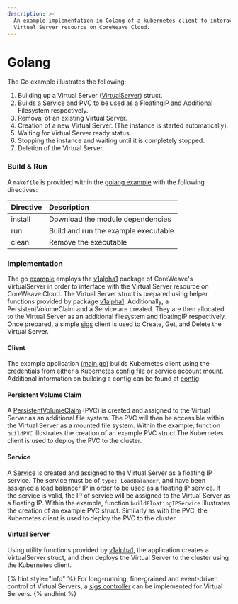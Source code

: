 ```yaml
---
description: >-
  An example implementation in Golang of a kubernetes client to interact with a
  Virtual Server resource on CoreWeave Cloud.
---
```


# Golang

The Go example illustrates the following:

1. Building up a Virtual Server \([VirtualServer](https://github.com/coreweave/virtual-server/blob/13872bda37fadf2ea85bd2ac3a976c864548492d/api/v1alpha1/virtualserver_types.go#L64)\) struct.
2. Builds a Service and PVC to be used as a FloatingIP and Additional Filesystem respectively.
3. Removal of an existing Virtual Server.
4. Creation of a new Virtual Server. \(The instance is started automatically\).
5. Waiting for Virtual Server ready status.
6. Stopping the instance and waiting until it is completely stopped.
7. Deletion of the Virtual Server.

### Build & Run

A `makefile` is provided within the [golang example](https://github.com/coreweave/kubernetes-cloud/tree/master/virtual-server/examples/go) with the following directives:

| Directive | Description |
| :--- | :--- |
| install | Download the module dependencies |
| run | Build and run the example executable |
| clean | Remove the executable |

### Implementation

The go [example](https://github.com/coreweave/kubernetes-cloud/blob/master/virtual-server/examples/go/main.go) employs the [v1alpha1](https://pkg.go.dev/github.com/coreweave/virtual-server/api/v1alpha1) package of CoreWeave's VirtualServer in order to interface with the Virtual Server resource on CoreWeave Cloud. The Virtual Server struct is prepared using helper functions provided by package [v1alpha1](https://pkg.go.dev/github.com/coreweave/virtual-server/api/v1alpha1). Additionally, a PersistentVolumeClaim and a Service are created. They are then allocated to the Virtual Server as an additional filesystem and floatingIP respectively. Once prepared, a simple [sigs](https://github.com/kubernetes-sigs/controller-runtime) client is used to Create, Get, and Delete the Virtual Server. 

#### Client

The example application \([main.go](https://github.com/coreweave/kubernetes-cloud/blob/master/virtual-server/examples/go/main.go)\) builds Kubernetes client using the credentials from either a Kubernetes config file or service account mount. Additional information on building a config can be found at [config](https://pkg.go.dev/sigs.k8s.io/controller-runtime/pkg/client/config). 

#### Persistent Volume Claim

A [PersistentVolumeClaim](https://kubernetes.io/docs/concepts/storage/persistent-volumes/) \(PVC\) is created and assigned to the Virtual Server as an additional file system. The PVC will then be accessible within the Virtual Server as a mounted file system. Within the example, function `buildPVC` illustrates the creation of an example PVC struct.The Kubernetes client is used to deploy the PVC to the cluster.

#### Service

A [Service](https://kubernetes.io/docs/concepts/services-networking/service/) is created and assigned to the Virtual Server as a floating IP service. The service must be of `type: LoadBalancer`, and have been assigned a load balancer IP in order to be used as a floating IP service. If the service is valid, the IP of service will be assigned to the Virtual Server as a floating IP. Within the example, function `buildFloatingIPService` illustrates the creation of an example PVC struct. Similarly as with the PVC, the Kubernetes client is used to deploy the PVC to the cluster.

#### Virtual Server

Using utility functions provided by [v1alpha1](https://pkg.go.dev/github.com/coreweave/virtual-server/api/v1alpha1), the application creates a VirtualServer struct, and then deploys the Virtual Server to the cluster using the Kubernetes client.

{% hint style="info" %}
For long-running, fine-grained and event-driven control of Virtual Servers, a [sigs controller](https://pkg.go.dev/sigs.k8s.io/controller-runtime/pkg/builder) can  be implemented for Virtual Servers.
{% endhint %}

